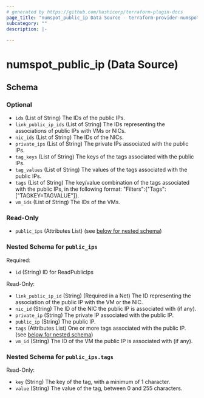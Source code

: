 ```yaml
---
# generated by https://github.com/hashicorp/terraform-plugin-docs
page_title: "numspot_public_ip Data Source - terraform-provider-numspot"
subcategory: ""
description: |-
  
---
```


# numspot_public_ip (Data Source)





<!-- schema generated by tfplugindocs -->
## Schema

### Optional

- `ids` (List of String) The IDs of the public IPs.
- `link_public_ip_ids` (List of String) The IDs representing the associations of public IPs with VMs or NICs.
- `nic_ids` (List of String) The IDs of the NICs.
- `private_ips` (List of String) The private IPs associated with the public IPs.
- `tag_keys` (List of String) The keys of the tags associated with the public IPs.
- `tag_values` (List of String) The values of the tags associated with the public IPs.
- `tags` (List of String) The key/value combination of the tags associated with the public IPs, in the following format: "Filters":{"Tags":["TAGKEY=TAGVALUE"]}.
- `vm_ids` (List of String) The IDs of the VMs.

### Read-Only

- `public_ips` (Attributes List) (see [below for nested schema](#nestedatt--public_ips))

<a id="nestedatt--public_ips"></a>
### Nested Schema for `public_ips`

Required:

- `id` (String) ID for ReadPublicIps

Read-Only:

- `link_public_ip_id` (String) (Required in a Net) The ID representing the association of the public IP with the VM or the NIC.
- `nic_id` (String) The ID of the NIC the public IP is associated with (if any).
- `private_ip` (String) The private IP associated with the public IP.
- `public_ip` (String) The public IP.
- `tags` (Attributes List) One or more tags associated with the public IP. (see [below for nested schema](#nestedatt--public_ips--tags))
- `vm_id` (String) The ID of the VM the public IP is associated with (if any).

<a id="nestedatt--public_ips--tags"></a>
### Nested Schema for `public_ips.tags`

Read-Only:

- `key` (String) The key of the tag, with a minimum of 1 character.
- `value` (String) The value of the tag, between 0 and 255 characters.
